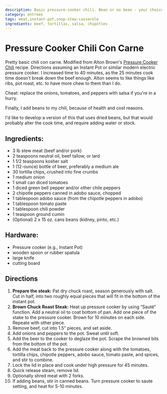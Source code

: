 ```yaml
---
description: Basic pressure-cooker chili. Bean or no bean - your choice!
category: entrees
tags: meat,instant-pot,soup-stew-casserole
ingredients: beef, tortillas, salsa, chipotles
---
```


# Pressure Cooker Chili Con Carne

Pretty basic chili con carne. Modified from Alton Brown's [Pressure Cooker Chili](https://www.foodnetwork.com/recipes/alton-brown/pressure-cooker-chili-recipe-1942714) recipe. Directions assuming an Instant Pot or similar modern electric pressure cooker. I increased time to 40 minutes, as the 25 minutes cook time doesn't  break down the beef enough. Alton seems to like things like ribs, pot roast, etc. to have more chew to them than I do. 

Cheat: replace the onions, tomatoes, and peppers with salsa if you're in a hurry. 

Finally, I add beans to my chili, because of health and cost reasons. 

I'd like to develop a version of this that uses dried beans, but that would probably alter the cook time, and require adding water or stock. 

## Ingredients:
- 3 lb stew meat (beef and/or pork)
- 2 teaspoons neutral oil, beef tallow, or lard
- 1 1/2 teaspoons kosher salt
- 1 (12-ounce) bottle of beer, preferably a medium ale
- 30 tortilla chips, crushed into fine crumbs
- 1 medium onion
- 1 small can diced tomatoes
- 1 diced green bell pepper and/or other chile peppers
- 2 chipotle peppers canned in adobo sauce, chopped
- 1 tablespoon adobo sauce (from the chipotle peppers in adobo)
- 1 tablespoon tomato paste
- 1 tablespoon chili powder
- 1 teaspoon ground cumin
- (Optional) 2 x 15 oz. cans beans (kidney, pinto, etc.)

## Hardware:
- Pressure cooker (e.g., Instant Pot)
- wooden spoon or rubber spatula
- large knife
- cutting board

## Directions

1. **Prepare the steak:** Pat dry chuck roast, season generously with salt. Cut in half, into two roughly equal pieces that will fit in the bottom of the instant pot. 
2. **Brown Chuck Roast Steak:** Heat up pressure cooker by using “Sauté” function. Add a neutral oil to coat bottom of pan. Add one piece of the stake to the pressure cooker. Brown for 10 minutes on each side. Repeate with other piece. 
3. Remove beef, cut into 1.5" pieces, and set aside.
4. Add onions and peppers to the pot. Sweat until soft.
5. Add the beer to the cooker to deglaze the pot. Scrape the browned bits from the bottom of the pot.
6. Add the meat back to the pressure cooker along with the tomatoes, tortilla chips, chipotle peppers, adobo sauce, tomato paste, and spices, and stir to combine. 
7. Lock the lid in place and cook under high pressure for 45 minutes. 
8. Quick release steam, remove lid.
9. Optionally shred meat with 2 forks.
10. If adding beans, stir in canned beans. Turn pressure cooker to saute setting, and heat for 5-10 minutes.
